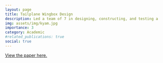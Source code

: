 ```yaml
---
layout: page
title: Tailplane Wingbox Design 
description: Led a team of 7 in designing, constructing, and testing a light aircraft wingbox
img: assets/img/kyam.jpg
importance: 3
category: Academic
#related_publications: true
social: true 
---
```


<a href="{{ 'assets/pdf/AERO3465_Report.pdf' | relative_url }}" target="_blank" rel="noopener noreferrer">
  <i class="fas fa-file-pdf"></i> View the paper here.
</a>